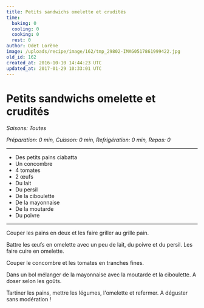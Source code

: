 ```yaml
---
title: Petits sandwichs omelette et crudités
time:
  baking: 0
  cooling: 0
  cooking: 0
  rest: 0
author: Odet Lorène
image: /uploads/recipe/image/162/tmp_29802-IMAG0517861999422.jpg
old_id: 162
created_at: 2016-10-10 14:44:23 UTC
updated_at: 2017-01-29 10:33:01 UTC
---
```


# Petits sandwichs omelette et crudités

_Saisons: Toutes_

_Préparation: 0 min, Cuisson: 0 min, Refrigération: 0 min, Repos: 0_

---

- Des petits pains ciabatta
- Un concombre
- 4 tomates
- 2 œufs
- Du lait
- Du persil
- De la ciboulette
- De la mayonnaise
- De la moutarde
- Du poivre

---

Couper les pains en deux et les faire griller au grille pain.

Battre les œufs en omelette avec un peu de lait, du poivre et du persil. Les faire cuire en omelette.

Couper le concombre et les tomates en tranches fines.

Dans un bol mélanger de la mayonnaise avec la moutarde et la ciboulette. A doser selon les goûts.

Tartiner les pains, mettre les légumes, l'omelette et refermer. A déguster sans modération !

